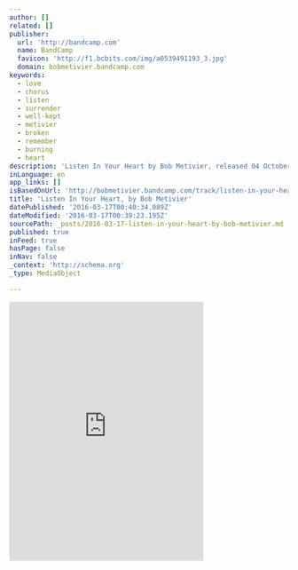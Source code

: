 ```yaml
---
author: []
related: []
publisher:
  url: 'http://bandcamp.com'
  name: BandCamp
  favicon: 'http://f1.bcbits.com/img/a0539491193_3.jpg'
  domain: bobmetivier.bandcamp.com
keywords:
  - love
  - chorus
  - listen
  - surrender
  - well-kept
  - metivier
  - broken
  - remember
  - burning
  - heart
description: 'Listen In Your Heart by Bob Metivier, released 04 October 2001 (Chorus) Listen,listen In your heart Live the love For love you have been called Listen, my children In your heart Remember that I still love you so.'
inLanguage: en
app_links: []
isBasedOnUrl: 'http://bobmetivier.bandcamp.com/track/listen-in-your-heart'
title: 'Listen In Your Heart, by Bob Metivier'
datePublished: '2016-03-17T00:40:34.089Z'
dateModified: '2016-03-17T00:39:23.195Z'
sourcePath: _posts/2016-03-17-listen-in-your-heart-by-bob-metivier.md
published: true
inFeed: true
hasPage: false
inNav: false
_context: 'http://schema.org'
_type: MediaObject

---
```

<iframe src="http://cdn.embedly.com/widgets/media.html?src=https%3A%2F%2Fbandcamp.com%2FEmbeddedPlayer%2Fv%3D2%2Ftrack%3D1744556513%2Fsize%3Dlarge%2Flinkcol%3D0084B4%2Fnotracklist%3Dtrue%2Ftwittercard%3Dtrue%2F&amp;url=http%3A%2F%2Fbobmetivier.bandcamp.com%2Ftrack%2Flisten-in-your-heart&amp;image=http%3A%2F%2Ff1.bcbits.com%2Fimg%2Fa0539491193_5.jpg&amp;key=b7d04c9b404c499eba89ee7072e1c4f7&amp;type=text%2Fhtml&amp;schema=bandcamp" width="350" height="467" scrolling="no" frameborder="0" allowfullscreen="allowfullscreen" style=""></iframe>